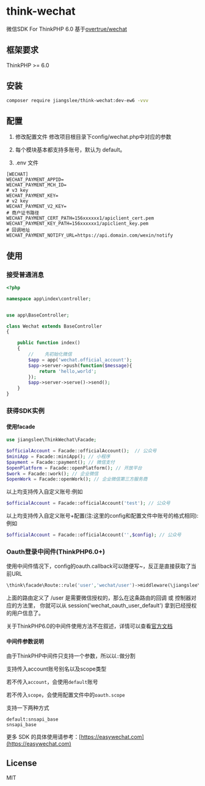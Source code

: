 # think-wechat

微信SDK For  ThinkPHP 6.0 基于[overtrue/wechat](https://github.com/overtrue/wechat)

## 框架要求

ThinkPHP >= 6.0

## 安装

```bash
composer require jiangslee/think-wechat:dev-ew6 -vvv
```

## 配置

1. 修改配置文件
修改项目根目录下config/wechat.php中对应的参数

2. 每个模块基本都支持多账号，默认为 default。

3. .env 文件
```env
[WECHAT]
WECHAT_PAYMENT_APPID=
WECHAT_PAYMENT_MCH_ID=
# v3 key
WECHAT_PAYMENT_KEY= 
# v2 key
WECHAT_PAYMENT_V2_KEY= 
# 商户证书路径
WECHAT_PAYMENT_CERT_PATH=156xxxxxx1/apiclient_cert.pem
WECHAT_PAYMENT_KEY_PATH=156xxxxxx1/apiclient_key.pem
# 回调地址
WECHAT_PAYMENT_NOTIFY_URL=https://api.domain.com/wexin/notify
```
## 使用

### 接受普通消息

```php
<?php

namespace app\index\controller;


use app\BaseController;

class Wechat extends BaseController
{

    public function index()
    {
        //    先初始化微信
        $app = app('wechat.official_account');
        $app->server->push(function($message){
            return 'hello,world';
        });
        $app->server->serve()->send();
    }
}
```

### 获得SDK实例

#### 使用facade

```php
use jiangslee\ThinkWechat\Facade;

$officialAccount = Facade::officialAccount();  // 公众号
$miniApp = Facade::miniApp(); // 小程序
$payment = Facade::payment(); // 微信支付
$openPlatform = Facade::openPlatform(); // 开放平台
$work = Facade::work(); // 企业微信
$openWork = Facade::openWork(); // 企业微信第三方服务商
```

以上均支持传入自定义账号:例如

```php
$officialAccount = Facade::officialAccount('test'); // 公众号
```

以上均支持传入自定义账号+配置(注:这里的config和配置文件中账号的格式相同):例如

```php
$officialAccount = Facade::officialAccount('',$config); // 公众号
```
### Oauth登录中间件(ThinkPHP6.0+)
使用中间件情况下，config的oauth.callback可以随便写~，反正是直接获取了当前URL
```php
\think\facade\Route::rule('user','wechat/user')->middleware(\jiangslee\ThinkWechat\Middleware\OauthMiddleware::class);
```

上面的路由定义了 /user 是需要微信授权的，那么在这条路由的回调 或 控制器对应的方法里， 你就可以从 session('wechat_oauth_user_default') 拿到已经授权的用户信息了。


关于ThinkPHP6.0的中间件使用方法不在叙述，详情可以查看[官方文档](https://www.kancloud.cn/manual/thinkphp6_0/1037493)

#### 中间件参数说明
由于ThinkPHP中间件只支持一个参数，所以以`:`做分割

支持传入account账号别名以及scope类型

若不传入`account`，会使用`default`账号

若不传入`scope`，会使用配置文件中的`oauth.scope`

支持一下两种方式
```
default:snsapi_base
snsapi_base
```


更多 SDK 的具体使用请参考：[https://easywechat.com](https://easywechat.com)

## License

MIT
